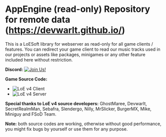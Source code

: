 # AppEngine (read-only) Repository for remote data (https://devwarlt.github.io/)

This is a LoESoft library for webserver as read-only for all game clients / features. You can redirect your game client to read our music tracks used in our projects or assets like packages, minigames or any other feature included here without restriction.

**Discord:**
[![Join Us!](https://discordapp.com/api/guilds/345060662260531202/embed.png)](https://discord.gg/jHNTjun)

**Game Source Code:**
- ![LoE v4 Client](https://github.com/Devwarlt/LOE-V4-CLIENT)
- ![LoE v4 Server](https://github.com/Devwarlt/LOE-V4-SERVER)

**Special thanks to LoE v4 source developers:**
GhostMaree, Devwarlt, SecretRealmMan, Sebafra, Slendergo, Nilly, MrSlicker, BurgerMX, Mike, Miniguy and FSoD Team.

**Note:** both source codes are working, otherwise without good performance, you might fix bugs by yourself or use them for any purpose.
